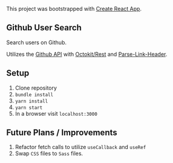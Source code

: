This project was bootstrapped with [Create React App](https://github.com/facebook/create-react-app).

## Github User Search
Search users on Github. 

Utilizes the [Github API](https://docs.github.com/en/free-pro-team@latest/rest) with [Octokit/Rest](https://octokit.github.io/rest.js/v18) and [Parse-Link-Header](https://github.com/thlorenz/parse-link-header).

## Setup
1. Clone repository
2. `bundle install`
3. `yarn install`
4. `yarn start`
5. In a browser visit `localhost:3000`

## Future Plans / Improvements
1. Refactor fetch calls to utilize `useCallback` and `useRef`
2. Swap `CSS` files to `Sass` files.